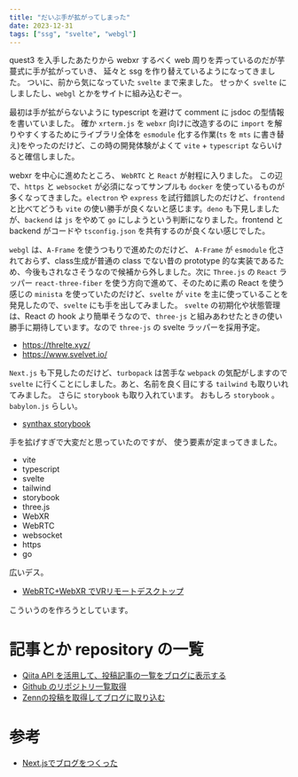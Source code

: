 ```yaml
---
title: "だいぶ手が拡がってしまった"
date: 2023-12-31
tags: ["ssg", "svelte", "webgl"]
---
```


quest3 を入手したあたりから webxr するべく web 周りを弄っているのだが芋蔓式に手が拡がっていき、 延々と ssg を作り替えているようになってきました。
ついに、前から気になっていた `svelte` まで来ました。
せっかく `svelte` にしましたし、`webgl` とかをサイトに組み込むぞー。

最初は手が拡がらないように typescript を避けて comment に jsdoc の型情報を書いていました。 確か `xrterm.js` を `webxr` 向けに改造するのに `import` を解りやすくするためにライブラリ全体を `esmodule` 化する作業(`ts` を `mts` に書き替え)をやったのだけど、この時の開発体験がよくて `vite` + `typescript` ならいけると確信しました。

webxr を中心に進めたところ、 `WebRTC` と `React` が射程に入りました。
この辺で、`https` と `websocket` が必須になってサンプルも `docker` を使っているものが多くなってきました。`electron` や `express` を試行錯誤したのだけど、`frontend` と比べてどうも `vite` の使い勝手が良くないと感じます。`deno` も下見しましたが、`backend` は `js` をやめて `go` にしようという判断になりました。frontend と backend がコードや `tsconfig.json` を共有するのが良くない感じでした。

`webgl` は、`A-Frame` を使うつもりで進めたのだけど、 `A-Frame` が `esmodule` 化されておらず、class生成が普通の class でない昔の prototype 的な実装であるため、今後もされなさそうなので候補から外しました。次に `Three.js` の `React` ラッパー `react-three-fiber` を使う方向で進めて、そのために素の React を使う感じの `minista` を使っていたのだけど、`svelte` が `vite` を主に使っていることを発見したので、`svelte` にも手を出してみました。 `svelte` の初期化や状態管理は、React の hook より簡単そうなので、`three-js` と組みあわせたときの使い勝手に期待しています。なので `three-js` の svelte ラッパーを採用予定。

- https://threlte.xyz/
- https://www.svelvet.io/

`Next.js` も下見したのだけど、`turbopack` は苦手な `webpack` の気配がしますので `svelte` に行くことにしました。あと、名前を良く目にする `tailwind` も取りいれてみました。 さらに `storybook` も取り入れています。
おもしろ `storybook` 。 `babylon.js` らしい。

- [synthax storybook](https://62f6421c021f127287edd8fb-exirtzhlnf.chromatic.com/?path=/story/introduction--story)

手を拡げすぎで大変だと思っていたのですが、
使う要素が定まってきました。

- vite
- typescript
- svelte
- tailwind
- storybook
- three.js
- WebXR
- WebRTC
- websocket
- https
- go

広いデス。

- [WebRTC+WebXR でVRリモートデスクトップ](https://qiita.com/binzume/items/52a4f4be5c316753e1b1)

こういうのを作ろうとしています。

# 記事とか repository の一覧

- [Qiita API を活用して、投稿記事の一覧をブログに表示する](https://geeawa.vercel.app/articles/get-qiita-posts-using-api)
- [Github のリポジトリ一覧取得](https://koko206.hatenablog.com/entry/2021/08/21/160949)
- [Zennの投稿を取得してブログに取り込む](https://zenn.dev/niiharamegumu/articles/8f00cfdf9753d1)

# 参考

- [Next.jsでブログをつくった](https://www.haxibami.net/blog/posts/blog-renewal)

